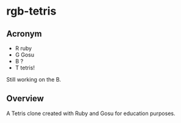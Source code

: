 rgb-tetris
==========

Acronym
-------
+  R ruby
+  G Gosu
+  B ?
+  T tetris!

Still working on the B.

Overview
--------
A Tetris clone created with Ruby and Gosu for education purposes.
